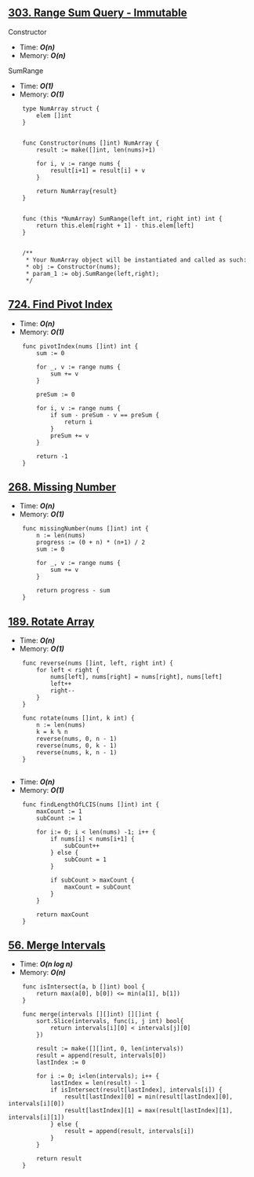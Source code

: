 ## [303. Range Sum Query - Immutable](https://leetcode.com/problems/range-sum-query-immutable/)

Constructor
- Time: ***O(n)***
- Memory: ***O(n)***

SumRange
- Time: ***O(1)***
- Memory: ***O(1)***

```golang
    type NumArray struct {
        elem []int
    }
    
    
    func Constructor(nums []int) NumArray {
        result := make([]int, len(nums)+1)
    
        for i, v := range nums {
            result[i+1] = result[i] + v
        }
    
        return NumArray{result}
    }
    
    
    func (this *NumArray) SumRange(left int, right int) int {
        return this.elem[right + 1] - this.elem[left]
    }
    
    
    /**
     * Your NumArray object will be instantiated and called as such:
     * obj := Constructor(nums);
     * param_1 := obj.SumRange(left,right);
     */
```



## [724. Find Pivot Index](https://leetcode.com/problems/find-pivot-index/description/)

- Time: ***O(n)***
- Memory: ***O(1)***

```golang
    func pivotIndex(nums []int) int {
        sum := 0
        
        for _, v := range nums {
            sum += v
        }
    
        preSum := 0
    
        for i, v := range nums {
            if sum - preSum - v == preSum {
                return i
            }
            preSum += v
        }
    
        return -1
    }
```



## [268. Missing Number](https://leetcode.com/problems/missing-number/)

- Time: ***O(n)***
- Memory: ***O(1)***

```golang
    func missingNumber(nums []int) int {
        n := len(nums)
        progress := (0 + n) * (n+1) / 2
        sum := 0
    
        for _, v := range nums {
            sum += v
        }
    
        return progress - sum
    }
```



## [189. Rotate Array](https://leetcode.com/problems/rotate-array/)

- Time: ***O(n)***
- Memory: ***O(1)***

```golang
    func reverse(nums []int, left, right int) {
        for left < right {
            nums[left], nums[right] = nums[right], nums[left]
            left++
            right--
        }
    }
    
    func rotate(nums []int, k int) {
        n := len(nums)
        k = k % n
        reverse(nums, 0, n - 1)
        reverse(nums, 0, k - 1)
        reverse(nums, k, n - 1)
    }
```



## []()

- Time: ***O(n)***
- Memory: ***O(1)***

```golang
    func findLengthOfLCIS(nums []int) int {
        maxCount := 1
        subCount := 1
    
        for i:= 0; i < len(nums) -1; i++ {
            if nums[i] < nums[i+1] {
                subCount++
            } else {
                subCount = 1
            }
    
            if subCount > maxCount {
                maxCount = subCount
            }
        }
    
        return maxCount
    }
```



## [56. Merge Intervals](https://leetcode.com/problems/merge-intervals/)

- Time: ***O(n log n)***
- Memory: ***O(n)***

```golang
    func isIntersect(a, b []int) bool {
        return max(a[0], b[0]) <= min(a[1], b[1])
    }
    
    func merge(intervals [][]int) [][]int {
        sort.Slice(intervals, func(i, j int) bool{
            return intervals[i][0] < intervals[j][0]
        })
    
        result := make([][]int, 0, len(intervals))
        result = append(result, intervals[0])
        lastIndex := 0
    
        for i := 0; i<len(intervals); i++ {
            lastIndex = len(result) - 1
            if isIntersect(result[lastIndex], intervals[i]) {
                result[lastIndex][0] = min(result[lastIndex][0], intervals[i][0])
                result[lastIndex][1] = max(result[lastIndex][1], intervals[i][1])
            } else {
                result = append(result, intervals[i])
            }
        }
    
        return result
    }
```